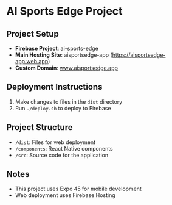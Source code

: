 # AI Sports Edge Project

## Project Setup
- **Firebase Project**: ai-sports-edge
- **Main Hosting Site**: aisportsedge-app (https://aisportsedge-app.web.app)
- **Custom Domain**: www.aisportsedge.app

## Deployment Instructions
1. Make changes to files in the `dist` directory
2. Run `./deploy.sh` to deploy to Firebase

## Project Structure
- `/dist`: Files for web deployment
- `/components`: React Native components
- `/src`: Source code for the application

## Notes
- This project uses Expo 45 for mobile development
- Web deployment uses Firebase Hosting
